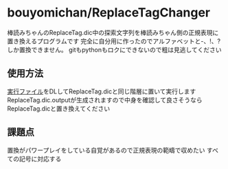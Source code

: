 # bouyomichan/ReplaceTagChanger
棒読みちゃんのReplaceTag.dic中の探索文字列を棒読みちゃん側の正規表現に置き換えるプログラムです
完全に自分用に作ったのでアルファベットと-、!、?しか置換できません。
gitもpythonもロクにできないので粗は見逃してください
## 使用方法
[実行ファイル](https://github.com/MitsuAma/pyomichan/blob/master/dist/ReplaceTagChanger.exe)をDLしてReplaceTag.dicと同じ階層に置いて実行します
ReplaceTag.dic.outputが生成されますので中身を確認して良さそうならReplaceTag.dicと置き換えてください
## 課題点
置換がパワープレイをしている自覚があるので正規表現の範疇で収めたい
すべての記号に対応する
